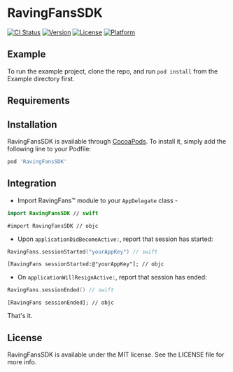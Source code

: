 # RavingFansSDK

[![CI Status](http://img.shields.io/travis/ko0f/RavingFansSDK.svg?style=flat)](https://travis-ci.org/ko0f/RavingFansSDK)
[![Version](https://img.shields.io/cocoapods/v/RavingFansSDK.svg?style=flat)](http://cocoapods.org/pods/RavingFansSDK)
[![License](https://img.shields.io/cocoapods/l/RavingFansSDK.svg?style=flat)](http://cocoapods.org/pods/RavingFansSDK)
[![Platform](https://img.shields.io/cocoapods/p/RavingFansSDK.svg?style=flat)](http://cocoapods.org/pods/RavingFansSDK)

## Example

To run the example project, clone the repo, and run `pod install` from the Example directory first.

## Requirements

## Installation

RavingFansSDK is available through [CocoaPods](http://cocoapods.org). To install
it, simply add the following line to your Podfile:

```ruby
pod 'RavingFansSDK'
```

## Integration

* Import RavingFans™ module to your `AppDelegate` class -
```swift
import RavingFansSDK // swift
```
```objective
#import RavingFansSDK // objc
```

* Upon `applicationDidBecomeActive:`, report that session has started:
```swift
RavingFans.sessionStarted("yourAppKey") // swift
```
```objective
[RavingFans sessionStarted:@"yourAppKey"]; // objc
```

* On `applicationWillResignActive:`, report that session has ended:
```swift
RavingFans.sessionEnded() // swift
```
```objective
[RavingFans sessionEnded]; // objc
```

That's it.

## License

RavingFansSDK is available under the MIT license. See the LICENSE file for more info.
